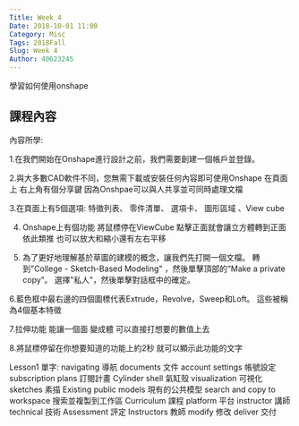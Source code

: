 ```yaml
---
Title: Week 4
Date: 2018-10-01 11:00
Category: Misc
Tags: 2018Fall
Slug: Week 4
Author: 40623245
---
```


學習如何使用onshape

<!-- PELICAN_END_SUMMARY -->

課程內容
----

內容所學:

1.在我們開始在Onshape進行設計之前，我們需要創建一個帳戶並登錄。

2.與大多數CAD軟件不同，您無需下載或安裝任何內容即可使用Onshape 
在頁面上 右上角有個分享鍵 因為Onshpae可以與人共享並可同時處理文檔

3.在頁面上有5個選項: 特徵列表、 零件清單、 選項卡、 圖形區域 、View cube

4. Onshape上有個功能 將鼠標停在ViewCube 點擊正面就會讓立方體轉到正面 依此類推 也可以放大和縮小還有左右平移

5. 為了更好地理解基於草圖的建模的概念，讓我們先打開一個文檔。
轉到"College - Sketch-Based Modeling" ，然後單擊頂部的“Make a private copy”。
選擇"私人"，然後單擊對話框中的確定。

6.藍色框中最右邊的四個圖標代表Extrude，Revolve，Sweep和Loft。 這些被稱為4個基本特徵

7.拉伸功能 能讓一個面 變成體 可以直接打想要的數值上去

8.將鼠標停留在你想要知道的功能上約2秒 就可以顯示此功能的文字

Lesson1 單字:   navigating 導航    documents 文件
account settings 帳號設定              subscription plans 訂閱計畫
Cylinder shell 氣缸殼                         visualization 可視化
sketches 素描                                         Existing public models 現有的公共模型
search and copy to workspace 搜索並複製到工作區
Curriculum 課程                                   platform 平台
instructor 講師                                      technical 技術
Assessment 評定                                 Instructors 教師
modify 修改                                            deliver 交付

